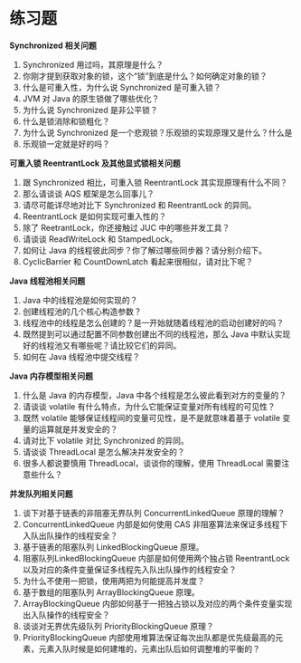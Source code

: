 # 练习题

**Synchronized 相关问题**

1. Synchronized 用过吗，其原理是什么？
2. 你刚才提到获取对象的锁，这个“锁”到底是什么？如何确定对象的锁？
3. 什么是可重入性，为什么说 Synchronized 是可重入锁？
4. JVM 对 Java 的原生锁做了哪些优化？
5. 为什么说 Synchronized 是非公平锁？
6. 什么是锁消除和锁粗化？
7. 为什么说 Synchronized 是一个悲观锁？乐观锁的实现原理又是什么？什么是
8. 乐观锁一定就是好的吗？

**可重入锁 ReentrantLock 及其他显式锁相关问题**

1. 跟 Synchronized 相比，可重入锁 ReentrantLock 其实现原理有什么不同？
2. 那么请谈谈 AQS 框架是怎么回事儿？
3. 请尽可能详尽地对比下 Synchronized 和 ReentrantLock 的异同。
4. ReentrantLock 是如何实现可重入性的？
5. 除了 ReetrantLock，你还接触过 JUC 中的哪些并发工具？
6. 请谈谈 ReadWriteLock 和 StampedLock。
7. 如何让 Java 的线程彼此同步？你了解过哪些同步器？请分别介绍下。
8. CyclicBarrier 和 CountDownLatch 看起来很相似，请对比下呢？

**Java 线程池相关问题**

1. Java 中的线程池是如何实现的？
2. 创建线程池的几个核心构造参数？
3. 线程池中的线程是怎么创建的？是一开始就随着线程池的启动创建好的吗？
4. 既然提到可以通过配置不同参数创建出不同的线程池，那么 Java 中默认实现好的线程池又有哪些呢？请比较它们的异同。
5. 如何在 Java 线程池中提交线程？

**Java 内存模型相关问题**

1. 什么是 Java 的内存模型，Java 中各个线程是怎么彼此看到对方的变量的？
2. 请谈谈 volatile 有什么特点，为什么它能保证变量对所有线程的可见性？
3. 既然 volatile 能够保证线程间的变量可见性，是不是就意味着基于 volatile 变量的运算就是并发安全的？
4. 请对比下 volatile 对比 Synchronized 的异同。
5. 请谈谈 ThreadLocal 是怎么解决并发安全的？
6. 很多人都说要慎用 ThreadLocal，谈谈你的理解，使用 ThreadLocal 需要注意些什么？

**并发队列相关问题**

1. 谈下对基于链表的非阻塞无界队列 ConcurrentLinkedQueue 原理的理解？
2. ConcurrentLinkedQueue 内部是如何使用 CAS 非阻塞算法来保证多线程下入队出队操作的线程安全？
3. 基于链表的阻塞队列 LinkedBlockingQueue 原理。
4. 阻塞队列LinkedBlockingQueue 内部是如何使用两个独占锁 ReentrantLock 以及对应的条件变量保证多线程先入队出队操作的线程安全？
5. 为什么不使用一把锁，使用两把为何能提高并发度？
6. 基于数组的阻塞队列 ArrayBlockingQueue 原理。
7. ArrayBlockingQueue 内部如何基于一把独占锁以及对应的两个条件变量实现出入队操作的线程安全？
8. 谈谈对无界优先级队列 PriorityBlockingQueue 原理？
9. PriorityBlockingQueue 内部使用堆算法保证每次出队都是优先级最高的元素，元素入队时候是如何建堆的，元素出队后如何调整堆的平衡的？